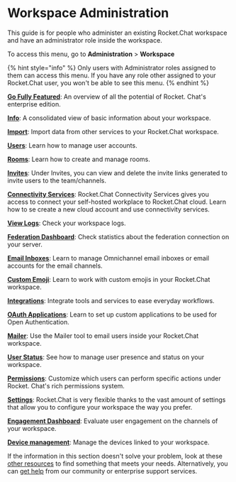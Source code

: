 # Workspace Administration

This guide is for people who administer an existing Rocket.Chat workspace and have an administrator role inside the workspace.

To access this menu, go to **Administration** > **Workspace**

{% hint style="info" %}
Only users with Administrator roles assigned to them can access this menu. If you have any role other assigned to your Rocket.Chat user, you won't be able to see this menu.
{% endhint %}

[**Go Fully Featured**](go-fully-featured.md): An overview of all the potential of Rocket. Chat's enterprise edition.

[**Info**](info.md): A consolidated view of basic information about your workspace.

[**Import**](import/): Import data from other services to your Rocket.Chat workspace.

[**Users**](users/): Learn how to manage user accounts.

[**Rooms**](../user-guides/rooms/): Learn how to create and manage rooms.

[**Invites**](invites.md): Under Invites, you can view and delete the invite links generated to invite users to the team/channels.

[**Connectivity Services**](connectivity-services.md): Rocket.Chat Connectivity Services gives you access to connect your self-hosted workplace to Rocket.Chat cloud. Learn how to se create a new cloud account and use connectivity services.

[**View Logs**](settings/logs.md): Check your workspace logs.

[**Federation Dashboard**](federation-dashboard.md): Check statistics about the federation connection on your server.

[**Email Inboxes**](https://github.com/RocketChat/docs/blob/master/use-rocket.chat/rocket.chat-workspace-administration/broken-reference/README.md): Learn to manage Omnichannel email inboxes or email accounts for the email channels.

[**Custom Emoji**](custom-emoji.md): Learn to work with custom emojis in your Rocket.Chat workspace.

[**Integrations**](integrations/): Integrate tools and services to ease everyday workflows.

[**OAuth Applications**](oauth-applications.md): Learn to set up custom applications to be used for Open Authentication.

[**Mailer**](mailer.md): Use the Mailer tool to email users inside your Rocket.Chat workspace.

[**User Status**](user-status.md): See how to manage user presence and status on your workspace.

[**Permissions**](permissions.md): Customize which users can perform specific actions under Rocket. Chat's rich permissions system.

[**Settings**](settings/): Rocket.Chat is very flexible thanks to the vast amount of settings that allow you to configure your workspace the way you prefer.

[**Engagement Dashboard**](engagement-dashboard.md): Evaluate user engagement on the channels of your workspace.

[**Device management**](device-management.md): Manage the devices linked to your workspace.

If the information in this section doesn't solve your problem, look at these [other resources](../../setup-and-configure/advanced-workspace-management/) to find something that meets your needs. Alternatively, you can [get help](../../resources/get-support/) from our community or enterprise support services.
